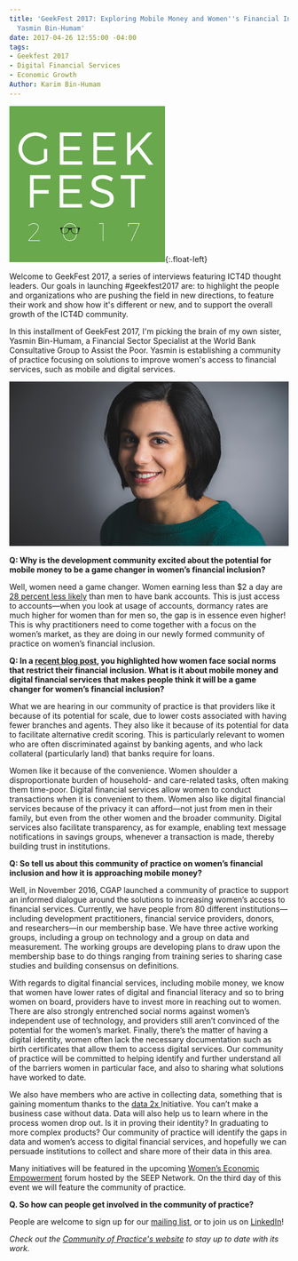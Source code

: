 ```yaml
---
title: 'GeekFest 2017: Exploring Mobile Money and Women''s Financial Inclusion with
  Yasmin Bin-Humam'
date: 2017-04-26 12:55:00 -04:00
tags:
- Geekfest 2017
- Digital Financial Services
- Economic Growth
Author: Karim Bin-Humam
---
```


![geek fest logo](/uploads/geek%20fest%20smallest.jpg?download){:.float-left}

Welcome to GeekFest 2017, a series of interviews featuring ICT4D thought leaders. Our goals in launching #geekfest2017 are: to highlight the people and organizations who are pushing the field in new directions, to feature their work and show how it's different or new, and to support the overall growth of the ICT4D community.

In this installment of GeekFest 2017, I'm picking the brain of my own sister, Yasmin Bin-Humam, a Financial Sector Specialist at the World Bank Consultative Group to Assist the Poor. Yasmin is establishing a community of practice focusing on solutions to improve women's access to financial services, such as mobile and digital services.

<!--more-->

![yasmin.png](/uploads/yasmin.png)

**Q: Why is the development community excited about the potential for mobile money to be a game changer in women’s financial inclusion?**

Well, women need a game changer. Women earning less than $2 a day are [28 percent less likely](http://www.worldbank.org/en/news/feature/2012/04/19/three-quarters-of-the-worlds-poor-are-unbanked) than men to have bank accounts. This is just access to accounts—when you look at usage of accounts, dormancy rates are much higher for women than for men so, the gap is in essence even higher! This is why practitioners need to come together with a focus on the women’s market, as they are doing in our newly formed community of practice on women’s financial inclusion.

**Q: In a [recent blog post](http://www.cgap.org/blog/how-social-norms-affect-women%E2%80%99s-financial-inclusion), you highlighted how women face social norms that restrict their financial inclusion. What is it about mobile money and digital financial services that makes people think it will be a game changer for women’s financial inclusion?**

What we are hearing in our community of practice is that providers like it because of its potential for scale, due to lower costs associated with having fewer branches and agents. They also like it because of its potential for data to facilitate alternative credit scoring. This is particularly relevant to women who are often discriminated against by banking agents, and who lack collateral (particularly land) that banks require for loans.

Women like it because of the convenience. Women shoulder a disproportionate burden of household- and care-related tasks, often making them time-poor. Digital financial services allow women to conduct transactions when it is convenient to them. Women also like digital financial services because of the privacy it can afford—not just from men in their family, but even from the other women and the broader community. Digital services also facilitate transparency, as for example, enabling text message notifications in savings groups, whenever a transaction is made, thereby building trust in institutions.

**Q: So tell us about this community of practice on women’s financial inclusion and how it is approaching mobile money?**

Well, in November 2016, CGAP launched a community of practice to support an informed dialogue around the solutions to increasing women’s access to financial services. Currently, we have people from 80 different institutions—including development practitioners, financial service providers, donors, and researchers—in our membership base. We have three active working groups, including a group on technology and a group on data and measurement. The working groups are developing plans to draw upon the membership base to do things ranging from training series to sharing case studies and building consensus on definitions.

With regards to digital financial services, including mobile money, we know that women have lower rates of digital and financial literacy and so to bring women on board, providers have to invest more in reaching out to women. There are also strongly entrenched social norms against women’s independent use of technology, and providers still aren’t convinced of the potential for the women’s market. Finally, there’s the matter of having a digital identity, women often lack the necessary documentation such as birth certificates that allow them to access digital services. Our community of practice will be committed to helping identify and further understand all of the barriers women in particular face, and also to sharing what solutions have worked to date.

We also have members who are active in collecting data, something that is gaining momentum thanks to the [data 2x ](http://data2x.org/)Initiative. You can’t make a business case without data. Data will also help us to learn where in the process women drop out. Is it in proving their identity? In graduating to more complex products? Our community of practice will identify the gaps in data and women’s access to digital financial services, and hopefully we can persuade institutions to collect and share more of their data in this area.

Many initiatives will be featured in the upcoming [Women’s Economic Empowerment](https://weeforum2017.org/) forum hosted by the SEEP Network. On the third day of this event we will feature the community of practice.

**Q. So how can people get involved in the community of practice?**

People are welcome to sign up for our [mailing list](http://eepurl.com/cBmYKj), or to join us on [LinkedIn](https://www.linkedin.com/groups/8602053)! 

*Check out the [Community of Practice's website](https://www.microfinancegateway.org/organization/womens-financial-inclusion-community-practice) to stay up to date with its work.*